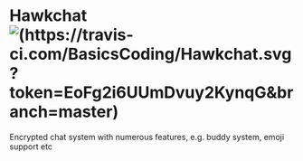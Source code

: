 # Hawkchat ![(https://travis-ci.com/BasicsCoding/Hawkchat.svg?token=EoFg2i6UUmDvuy2KynqG&branch=master)](https://travis-ci.com/BasicsCoding/Hawkchat.svg?token=EoFg2i6UUmDvuy2KynqG&branch=master)
Encrypted chat system with numerous features, e.g. buddy system, emoji support etc
